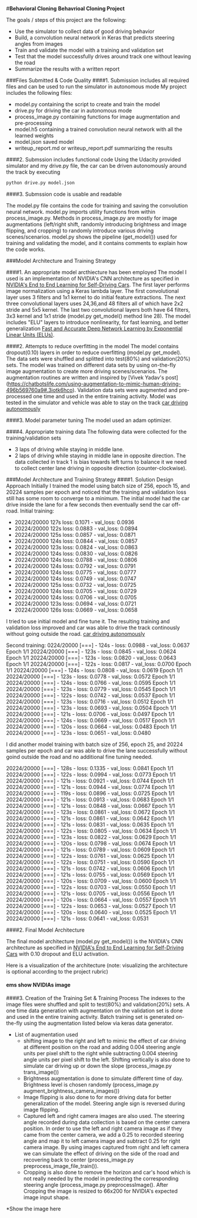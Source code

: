 #**Behavioral Cloning** 
**Behavrioal Cloning Project**

The goals / steps of this project are the following:
* Use the simulator to collect data of good driving behavior
* Build, a convolution neural network in Keras that predicts steering angles from images
* Train and validate the model with a training and validation set
* Test that the model successfully drives around track one without leaving the road
* Summarize the results with a written report

[//]: # (Image References)

[image1]: ./examples/placeholder.png "Model Visualization"
[image2]: ./examples/placeholder.png "Grayscaling"
[image3]: ./examples/placeholder_small.png "Recovery Image"
[image4]: ./examples/placeholder_small.png "Recovery Image"
[image5]: ./examples/placeholder_small.png "Recovery Image"
[image6]: ./examples/placeholder_small.png "Normal Image"
[image7]: ./examples/placeholder_small.png "Flipped Image"

###Files Submitted & Code Quality
####1. Submission includes all required files and can be used to run the simulator in autonomous mode
My project includes the following files:
* model.py containing the script to create and train the model
* drive.py for driving the car in autonomous mode
* process_image.py containing functions for image augmentation and pre-processing
* model.h5 containing a trained convolution neural network with all the learned weights
* model.json saved model
* writeup_report.md or writeup_report.pdf summarizing the results

####2. Submssion includes functional code
Using the Udacity provided simulator and my drive.py file, the car can be driven autonomously around the track by executing 
```sh
python drive.py model.json
```
####3. Submssion code is usable and readable

The model.py file contains the code for training and saving the convolution neural network. model.py imports utility functions from within process_image.py. Methods in process_image.py are mostly for image augmentations (left/right shift, randomly introducing brightness and  image flipping, and cropping) to randomly introduce various driving scenes/scenarios. model.py shows the pipeline (get_model()) used for training and validating the model, and it contains comments to explain how the code works.

###Model Architecture and Training Strategy

####1. An appropriate model arcthiecture has been employed
The model I used is an implementation of NVIDIA's CNN architecture as specified in [NVIDIA's End to End Learning for Self-Driving Cars](https://arxiv.org/pdf/1604.07316v1.pdf).
The first layer performs image normalization using a Keras lambda layer. The first convolutional layer uses 3 filters and 1x1 kernel to do initial feature extractions. The next three convolutional layers uses 24,36,and 48 filters all of which have 2x2 stride and 5x5 kernel. The last two convolutional layers both have 64 filters, 3x3 kernel and 1x1 stride (model.py get_model() method line 28). The model includes "ELU" layers to introduce nonlinearity, for fast learning, and better generalization [Fast and Accurate Deep Network Learning by Exponential Linear Units (ELUs)](http://arxiv.org/abs/1511.07289). 


####2. Attempts to reduce overfitting in the model
The model contains dropout(0.10) layers in order to reduce overfitting (model.py get_model). 
The data sets were shuffled and splitted into test(80%) and validation(20%)  sets.
The model was trained on different data sets by using on-the-fly image augmentation to create more driving scenes/scenarios.
The augmentation routines are written and inspired by [Vivek Yadav's post] (https://chatbotslife.com/using-augmentation-to-mimic-human-driving-496b569760a9#.3iotk6hco). Validation data sets were augmented and pre-processed one time and used in the entire training activity. 
Model was tested in the simulator and vehicle was able to stay on the track [car driving autonomously](https://youtu.be/z3z2mb9RJAE)

####3. Model parameter tuning
The model used an adam optimizer. 

####4. Appropriate training data
The following data were collected for the training/validation sets 
* 3 laps of driving while staying in middle lane.
* 2 laps of driving while staying in middle lane in opposite direction.
  The data collected in track 1 is bias towards left turns to balance it we need to collect center lane driving in opposite      direction (counter-clockwise).

  
###Model Architecture and Training Strategy
####1. Solution Design Approach
Initially I trained the model using batch size of 256, epoch 15, and 20224 samples per epoch and noticed that the training and validation loss still has some room to converge to a minimum. The initial model had the car drive inside the lane for a few seconds then eventually send the car off-road. 
Initial training:

* 20224/20000  127s  loss: 0.1071 - val_loss: 0.0936
* 20224/20000  122s  loss: 0.0883 - val_loss: 0.0894
* 20224/20000  125s  loss: 0.0857 - val_loss: 0.0871
* 20224/20000  124s  loss: 0.0844 - val_loss: 0.0857
* 20224/20000  123s  loss: 0.0824 - val_loss: 0.0863
* 20224/20000  124s  loss: 0.0830 - val_loss: 0.0826
* 20224/20000  124s  loss: 0.0788 - val_loss: 0.0806
* 20224/20000  124s  loss: 0.0792 - val_loss: 0.0791
* 20224/20000  124s  loss: 0.0775 - val_loss: 0.0777
* 20224/20000  124s  loss: 0.0749 - val_loss: 0.0747
* 20224/20000  125s  loss: 0.0732 - val_loss: 0.0725
* 20224/20000  124s  loss: 0.0705 - val_loss: 0.0729
* 20224/20000  124s  loss: 0.0706 - val_loss: 0.0705
* 20224/20000  123s  loss: 0.0694 - val_loss: 0.0721
* 20224/20000  126s  loss: 0.0669 - val_loss: 0.0658

I tried to use initial model and fine tune it. The resulting training and validation loss improved and car was able to drive the track continously without going outside the road. [car driving autonomously](https://youtu.be/z3z2mb9RJAE)

Second training:
0224/20000 [===] - 124s - loss: 0.0988 - val_loss: 0.0637
Epoch 1/1
20224/20000 [===] - 123s - loss: 0.0845 - val_loss: 0.0624
Epoch 1/1
20224/20000 [===] - 123s - loss: 0.0820 - val_loss: 0.0643
Epoch 1/1
20224/20000 [===] - 122s - loss: 0.0817 - val_loss: 0.0700
Epoch 1/1
20224/20000 [===] - 124s - loss: 0.0808 - val_loss: 0.0619
Epoch 1/1
20224/20000 [===] - 123s - loss: 0.0778 - val_loss: 0.0572
Epoch 1/1
20224/20000 [===] - 124s - loss: 0.0766 - val_loss: 0.0595
Epoch 1/1
20224/20000 [===] - 123s - loss: 0.0779 - val_loss: 0.0545
Epoch 1/1
20224/20000 [===] - 122s - loss: 0.0742 - val_loss: 0.0537
Epoch 1/1
20224/20000 [===] - 123s - loss: 0.0716 - val_loss: 0.0512
Epoch 1/1
20224/20000 [===] - 123s - loss: 0.0693 - val_loss: 0.0504
Epoch 1/1
20224/20000 [===] - 121s - loss: 0.0706 - val_loss: 0.0497
Epoch 1/1
20224/20000 [===] - 124s - loss: 0.0669 - val_loss: 0.0517
Epoch 1/1
20224/20000 [===] - 120s - loss: 0.0664 - val_loss: 0.0483
Epoch 1/1
20224/20000 [===] - 123s - loss: 0.0651 - val_loss: 0.0480


I did another model training with batch size of 256, epoch 25, and 20224 samples per epoch and car was able to drive the lane successfully without goind outside the road and no additional fine tuning needed.

20224/20000 [===] - 128s - loss: 0.1335 - val_loss: 0.0841
Epoch 1/1
20224/20000 [===] - 122s - loss: 0.0994 - val_loss: 0.0773
Epoch 1/1
20224/20000 [===] - 121s - loss: 0.0921 - val_loss: 0.0744
Epoch 1/1
20224/20000 [===] - 121s - loss: 0.0944 - val_loss: 0.0774
Epoch 1/1
20224/20000 [===] - 119s - loss: 0.0896 - val_loss: 0.0725
Epoch 1/1
20224/20000 [===] - 121s - loss: 0.0913 - val_loss: 0.0683
Epoch 1/1
20224/20000 [===] - 121s - loss: 0.0848 - val_loss: 0.0667
Epoch 1/1
20224/20000 [===] - 123s - loss: 0.0861 - val_loss: 0.0672
Epoch 1/1
20224/20000 [===] - 121s - loss: 0.0861 - val_loss: 0.0642
Epoch 1/1
20224/20000 [===] - 121s - loss: 0.0831 - val_loss: 0.0635
Epoch 1/1
20224/20000 [===] - 122s - loss: 0.0805 - val_loss: 0.0634
Epoch 1/1
20224/20000 [===] - 123s - loss: 0.0822 - val_loss: 0.0629
Epoch 1/1
20224/20000 [===] - 120s - loss: 0.0798 - val_loss: 0.0674
Epoch 1/1
20224/20000 [===] - 121s - loss: 0.0789 - val_loss: 0.0609
Epoch 1/1
20224/20000 [===] - 122s - loss: 0.0761 - val_loss: 0.0625
Epoch 1/1
20224/20000 [===] - 122s - loss: 0.0751 - val_loss: 0.0590
Epoch 1/1
20224/20000 [===] - 121s - loss: 0.0742 - val_loss: 0.0606
Epoch 1/1
20224/20000 [===] - 121s - loss: 0.0755 - val_loss: 0.0569
Epoch 1/1
20224/20000 [===] - 120s - loss: 0.0709 - val_loss: 0.0600
Epoch 1/1
20224/20000 [===] - 122s - loss: 0.0703 - val_loss: 0.0550
Epoch 1/1
20224/20000 [===] - 121s - loss: 0.0705 - val_loss: 0.0556
Epoch 1/1
20224/20000 [===] - 120s - loss: 0.0664 - val_loss: 0.0557
Epoch 1/1
20224/20000 [===] - 122s - loss: 0.0653 - val_loss: 0.0527
Epoch 1/1
20224/20000 [===] - 120s - loss: 0.0640 - val_loss: 0.0525
Epoch 1/1
20224/20000 [===] - 121s - loss: 0.0641 - val_loss: 0.0531



####2. Final Model Architecture

The final model architecture (model.py get_model()) is the NVIDIA's CNN architecture as specified in [NVIDIA's End to End Learning for Self-Driving Cars](https://arxiv.org/pdf/1604.07316v1.pdf) with 0.10 dropout and ELU activation.

Here is a visualization of the architecture (note: visualizing the architecture is optional according to the project rubric)

#### ems show NVIDIAs image




####3. Creation of the Training Set & Training Process
The indexes to the image files were shuffled and split to test(80%) and validation(20%) sets. A one time data generation with augmentation on the validation set is done and used in the entire training activity. Batch training set is generated on-the-fly using the augmentation listed below via keras data generator. 

 * List of augmentation used
    - shifting image to the right and left to mimic the effect of car driving at different position on the road and adding 0.004 steering angle units per pixel shift to the right while subtracting 0.004 steering angle units per pixel shift to the left. Shifting vertically is also done to simulate car driving up or down the slope (process_image.py trans_image())
    - Brightness augmentation is done to simulate different time of day. Brightness level is chosen randomly (process_image.py augment_brightness_camera_images())
    - Image flipping is also done to for more driving data for better generalization of the model. Steering angle sign is reversed during image flipping.
    - Captured left and right camera images are also used. The steering angle recorded during data collection is based on the center camera position. In order to use the left and right camera image as if they came from the center camera, we add a 0.25 to recorded steering angle and map it to left camera image and subtract 0.25 for right camera image. By using images captured from right and left camera we can simulate the effect of driving on the side  of the road and recovering back to center (process_image.py preprocess_image_file_train()).
    - Cropping is also done to remove the horizon and car's hood which is not really needed by the model in predecting the corresponding steering angle (process_image.py preprocessImage(). After Cropping the image is resized to 66x200 for NVIDIA's expected image input shape.
 
 *Show the image here





